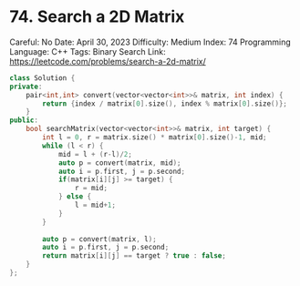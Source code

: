 # 74. Search a 2D Matrix

Careful: No
Date: April 30, 2023
Difficulty: Medium
Index: 74
Programming Language: C++
Tags: Binary Search
Link: https://leetcode.com/problems/search-a-2d-matrix/

```cpp
class Solution {
private:
    pair<int,int> convert(vector<vector<int>>& matrix, int index) {
        return {index / matrix[0].size(), index % matrix[0].size()};
    } 
public:
    bool searchMatrix(vector<vector<int>>& matrix, int target) {
        int l = 0, r = matrix.size() * matrix[0].size()-1, mid;
        while (l < r) {
            mid = l + (r-l)/2;
            auto p = convert(matrix, mid);
            auto i = p.first, j = p.second;
            if(matrix[i][j] >= target) {
                r = mid;
            } else {
                l = mid+1;
            }
        }
        
        auto p = convert(matrix, l);
        auto i = p.first, j = p.second;
        return matrix[i][j] == target ? true : false;
    }
};
```